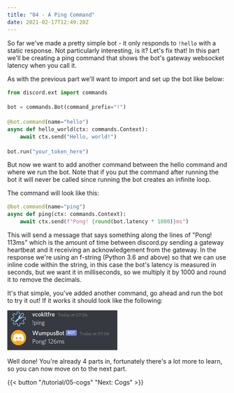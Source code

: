 ```yaml
---
title: "04 - A Ping Command"
date: 2021-02-17T12:49:20Z
---
```


So far we've made a pretty simple bot - it only responds to `!hello` with a static response. Not particularly interesting, is it? Let's fix that! In this part we'll be creating a ping command that shows the bot's gateway websocket latency when you call it.

As with the previous part we'll want to import and set up the bot like below:

```py
from discord.ext import commands

bot = commands.Bot(command_prefix="!")

@bot.command(name="hello")
async def hello_world(ctx: commands.Context):
    await ctx.send("Hello, world!")

bot.run("your_token_here")
```

But now we want to add another command between the hello command and where we run the bot. Note that if you put the command after running the bot it will never be called since running the bot creates an infinite loop.

The command will look like this:

```py
@bot.command(name="ping")
async def ping(ctx: commands.Context):
    await ctx.send(f"Pong! {round(bot.latency * 1000)}ms")
```

This will send a message that says something along the lines of "Pong! 113ms" which is the amount of time between discord.py sending a gateway heartbeat and it receiving an acknowledgement from the gateway. In the response we're using an f-string (Python 3.6 and above) so that we can use inline code within the string, in this case the bot's latency is measured in seconds, but we want it in milliseconds, so we multiply it by 1000 and round it to remove the decimals.

It's that simple, you've added another command, go ahead and run the bot to try it out! If it works it should look like the following:

![Ping Pong](/images/ping_pong.png)

Well done! You're already 4 parts in, fortunately there's a lot more to learn, so you can now move on to the next part.

{{< button "/tutorial/05-cogs" "Next: Cogs" >}}
